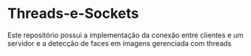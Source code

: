 # Threads-e-Sockets
Este repositório possui a implementação da conexão entre clientes e um servidor e a detecção de faces em imagens gerenciada com threads  
